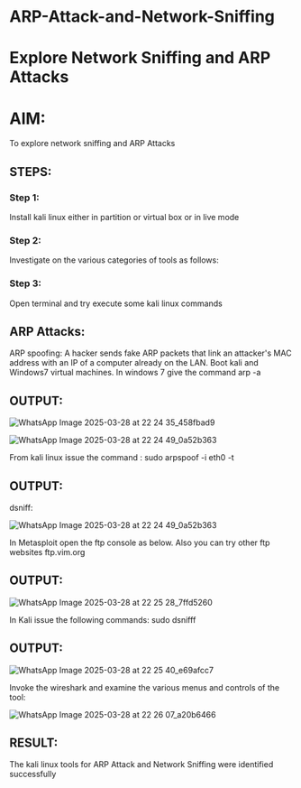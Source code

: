 # ARP-Attack-and-Network-Sniffing
# Explore Network Sniffing and ARP Attacks

# AIM:

To explore network sniffing and ARP Attacks

## STEPS:

### Step 1:

Install kali linux either in partition or virtual box or in live mode

### Step 2:

Investigate on the various categories of tools as follows:


### Step 3:
Open terminal and try execute some kali linux commands

## ARP Attacks:  
ARP spoofing: A hacker sends fake ARP packets that link an attacker's MAC address with an IP of a computer already on the LAN. 
Boot kali and Windows7 virtual machines.
In windows 7 give the command arp -a
## OUTPUT:

![WhatsApp Image 2025-03-28 at 22 24 35_458fbad9](https://github.com/user-attachments/assets/7aae80a1-513d-4028-97c0-5891387441cd)

![WhatsApp Image 2025-03-28 at 22 24 49_0a52b363](https://github.com/user-attachments/assets/f1504361-e3cd-46e6-932b-1654bd2c0a5f)


From kali linux issue the command :
sudo arpspoof -i eth0 -t <target system> <gateway>
## OUTPUT:

 dsniff:

![WhatsApp Image 2025-03-28 at 22 24 49_0a52b363](https://github.com/user-attachments/assets/8d9063ea-6f0a-4047-aeb8-fb0e8aa7cf8f)


In Metasploit open the ftp console as below. Also you can try other ftp websites ftp.vim.org
## OUTPUT:


![WhatsApp Image 2025-03-28 at 22 25 28_7ffd5260](https://github.com/user-attachments/assets/9a88676a-c8c0-4865-89d7-4ff3409984d3)


In Kali issue the following commands:
sudo dsnifff
## OUTPUT:

![WhatsApp Image 2025-03-28 at 22 25 40_e69afcc7](https://github.com/user-attachments/assets/f3a0c098-2f5b-4b1d-b7fa-8981e75eb068)


Invoke the wireshark and examine the various menus  and controls of the tool:

![WhatsApp Image 2025-03-28 at 22 26 07_a20b6466](https://github.com/user-attachments/assets/8685e1bb-39ba-469e-aa44-922e6628f6be)

## RESULT:
The kali linux tools for ARP Attack and Network Sniffing were identified successfully
